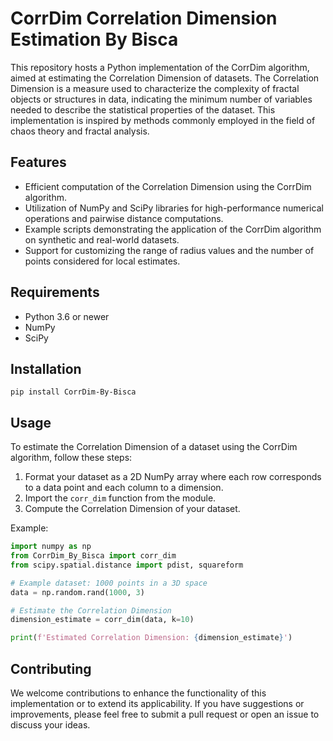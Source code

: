 # CorrDim Correlation Dimension Estimation By Bisca

This repository hosts a Python implementation of the CorrDim algorithm, aimed at estimating the Correlation Dimension of datasets. The Correlation Dimension is a measure used to characterize the complexity of fractal objects or structures in data, indicating the minimum number of variables needed to describe the statistical properties of the dataset. This implementation is inspired by methods commonly employed in the field of chaos theory and fractal analysis.

## Features

- Efficient computation of the Correlation Dimension using the CorrDim algorithm.
- Utilization of NumPy and SciPy libraries for high-performance numerical operations and pairwise distance computations.
- Example scripts demonstrating the application of the CorrDim algorithm on synthetic and real-world datasets.
- Support for customizing the range of radius values and the number of points considered for local estimates.

## Requirements

- Python 3.6 or newer
- NumPy
- SciPy

## Installation

```Batch
pip install CorrDim-By-Bisca
```
## Usage

To estimate the Correlation Dimension of a dataset using the CorrDim algorithm, follow these steps:

1. Format your dataset as a 2D NumPy array where each row corresponds to a data point and each column to a dimension.
2. Import the `corr_dim` function from the module.
3. Compute the Correlation Dimension of your dataset.

Example:

```python
import numpy as np
from CorrDim_By_Bisca import corr_dim
from scipy.spatial.distance import pdist, squareform

# Example dataset: 1000 points in a 3D space
data = np.random.rand(1000, 3)

# Estimate the Correlation Dimension
dimension_estimate = corr_dim(data, k=10)

print(f'Estimated Correlation Dimension: {dimension_estimate}')
```

## Contributing
We welcome contributions to enhance the functionality of this implementation or to extend its applicability. If you have suggestions or improvements, please feel free to submit a pull request or open an issue to discuss your ideas.
